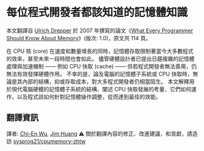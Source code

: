 # 每位程式開發者都該知道的記憶體知識

本文翻譯自 [Ulrich Drepper](https://de.wikipedia.org/wiki/Ulrich_Drepper) 於 2007 年撰寫的論文《[What Every Programmer Should Know About Memory](https://www.akkadia.org/drepper/cpumemory.pdf)》(版次: 1.0)，原文共 114 頁。

在 CPU 核 (core) 在速度和數量增長的同時，記憶體存取限制著當今大多數程式的效率，甚至未來一段時間也會如此。
儘管硬體設計者已提出日趨複雜的記憶體處理與加速機制 —— 例如 CPU 快取 (cache) —— 但若程式開發者無法善用，仍無法有效發揮硬體作用。
不幸的是，論及電腦的記憶體子系統或 CPU 快取時，無論是其內部的結構，抑或存取成本，對大多程式開發者仍相當陌生。
本文解釋用於現代電腦硬體的記憶體子系統的結構、闡述 CPU 快取發展的考量、它們如何運作，以及程式該如何針對記憶體操作調整，從而達到最佳的效能。

## 翻譯資訊
譯者: [Chi-En Wu](https://github.com/jason2506), [Jim Huang](https://github.com/jserv)
:warning: 關於翻譯內容的修正、改進建議，和貢獻，請造訪 [sysprog21/cpumemory-zhtw](https://github.com/sysprog21/cpumemory-zhtw)
